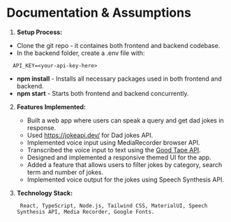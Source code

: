 # **Documentation & Assumptions**


1. **Setup Process:**

- Clone the git repo - it containes both frontend and backend codebase.
- In the backend folder, create a .env file with:
 ```env
   API_KEY=<your-api-key-here>
 ```
-	**npm install** - Installs all necessary packages used in both frontend and backend.
-	**npm start** - Starts both frontend and backend concurrently.

2. **Features Implemented:**

	- Built a web app where users can speak a query and get dad jokes in response.
	- Used https://jokeapi.dev/ for Dad jokes API.
	- Implemented voice input using MediaRecorder browser API.
	- Transcribed the voice input to text using the [Good Tape API](https://api.goodtape.io/docs).
	- Designed and implemented a responsive themed UI for the app.
	- Added a feature that allows users to filter jokes by category, search term and number of jokes.
	- Implemented voice output for the jokes using Speech Synthesis API.

3. **Technology Stack:**

		React, TypeScript, Node.js, Tailwind CSS, MaterialUI, Speech Synthesis API, Media Recorder, Google Fonts.

